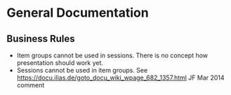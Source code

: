 # General Documentation

## Business Rules

- Item groups cannot be used in sessions. There is no concept how presentation should work yet.
- Sessions cannot be used in item groups. See  https://docu.ilias.de/goto_docu_wiki_wpage_682_1357.html JF Mar 2014 comment